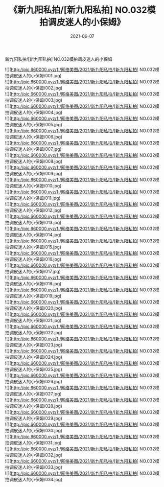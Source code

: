 ﻿---
layout: post
title:  《新九阳私拍/[新九阳私拍] NO.032模拍调皮迷人的小保姆》
date:   2021-06-07
img: http://pic.660000.xyz/1:/网络美图/2021/新九阳私拍/[新九阳私拍] NO.032模拍调皮迷人的小保姆/000.jpg
categories: [美女, 清纯, 唯美]
---

新九阳私拍/[新九阳私拍] NO.032模拍调皮迷人的小保姆

 ![](http://pic.660000.xyz/1:/网络美图/2021/新九阳私拍/[新九阳私拍] NO.032模拍调皮迷人的小保姆/001.jpg) <br>![](http://pic.660000.xyz/1:/网络美图/2021/新九阳私拍/[新九阳私拍] NO.032模拍调皮迷人的小保姆/002.jpg) <br>![](http://pic.660000.xyz/1:/网络美图/2021/新九阳私拍/[新九阳私拍] NO.032模拍调皮迷人的小保姆/003.jpg) <br>![](http://pic.660000.xyz/1:/网络美图/2021/新九阳私拍/[新九阳私拍] NO.032模拍调皮迷人的小保姆/004.jpg) <br>![](http://pic.660000.xyz/1:/网络美图/2021/新九阳私拍/[新九阳私拍] NO.032模拍调皮迷人的小保姆/005.jpg) <br>![](http://pic.660000.xyz/1:/网络美图/2021/新九阳私拍/[新九阳私拍] NO.032模拍调皮迷人的小保姆/006.jpg) <br>![](http://pic.660000.xyz/1:/网络美图/2021/新九阳私拍/[新九阳私拍] NO.032模拍调皮迷人的小保姆/007.jpg) <br>![](http://pic.660000.xyz/1:/网络美图/2021/新九阳私拍/[新九阳私拍] NO.032模拍调皮迷人的小保姆/008.jpg) <br>![](http://pic.660000.xyz/1:/网络美图/2021/新九阳私拍/[新九阳私拍] NO.032模拍调皮迷人的小保姆/009.jpg) <br>![](http://pic.660000.xyz/1:/网络美图/2021/新九阳私拍/[新九阳私拍] NO.032模拍调皮迷人的小保姆/010.jpg) <br>![](http://pic.660000.xyz/1:/网络美图/2021/新九阳私拍/[新九阳私拍] NO.032模拍调皮迷人的小保姆/011.jpg) <br>![](http://pic.660000.xyz/1:/网络美图/2021/新九阳私拍/[新九阳私拍] NO.032模拍调皮迷人的小保姆/012.jpg) <br>![](http://pic.660000.xyz/1:/网络美图/2021/新九阳私拍/[新九阳私拍] NO.032模拍调皮迷人的小保姆/013.jpg) <br>![](http://pic.660000.xyz/1:/网络美图/2021/新九阳私拍/[新九阳私拍] NO.032模拍调皮迷人的小保姆/014.jpg) <br>![](http://pic.660000.xyz/1:/网络美图/2021/新九阳私拍/[新九阳私拍] NO.032模拍调皮迷人的小保姆/015.jpg) <br>![](http://pic.660000.xyz/1:/网络美图/2021/新九阳私拍/[新九阳私拍] NO.032模拍调皮迷人的小保姆/016.jpg) <br>![](http://pic.660000.xyz/1:/网络美图/2021/新九阳私拍/[新九阳私拍] NO.032模拍调皮迷人的小保姆/017.jpg) <br>![](http://pic.660000.xyz/1:/网络美图/2021/新九阳私拍/[新九阳私拍] NO.032模拍调皮迷人的小保姆/018.jpg) <br>![](http://pic.660000.xyz/1:/网络美图/2021/新九阳私拍/[新九阳私拍] NO.032模拍调皮迷人的小保姆/019.jpg) <br>![](http://pic.660000.xyz/1:/网络美图/2021/新九阳私拍/[新九阳私拍] NO.032模拍调皮迷人的小保姆/020.jpg) <br>![](http://pic.660000.xyz/1:/网络美图/2021/新九阳私拍/[新九阳私拍] NO.032模拍调皮迷人的小保姆/021.jpg) <br>![](http://pic.660000.xyz/1:/网络美图/2021/新九阳私拍/[新九阳私拍] NO.032模拍调皮迷人的小保姆/022.jpg) <br>![](http://pic.660000.xyz/1:/网络美图/2021/新九阳私拍/[新九阳私拍] NO.032模拍调皮迷人的小保姆/023.jpg) <br>![](http://pic.660000.xyz/1:/网络美图/2021/新九阳私拍/[新九阳私拍] NO.032模拍调皮迷人的小保姆/024.jpg) <br>![](http://pic.660000.xyz/1:/网络美图/2021/新九阳私拍/[新九阳私拍] NO.032模拍调皮迷人的小保姆/025.jpg) <br>![](http://pic.660000.xyz/1:/网络美图/2021/新九阳私拍/[新九阳私拍] NO.032模拍调皮迷人的小保姆/026.jpg) <br>![](http://pic.660000.xyz/1:/网络美图/2021/新九阳私拍/[新九阳私拍] NO.032模拍调皮迷人的小保姆/027.jpg) <br>![](http://pic.660000.xyz/1:/网络美图/2021/新九阳私拍/[新九阳私拍] NO.032模拍调皮迷人的小保姆/028.jpg) <br>![](http://pic.660000.xyz/1:/网络美图/2021/新九阳私拍/[新九阳私拍] NO.032模拍调皮迷人的小保姆/029.jpg) <br>![](http://pic.660000.xyz/1:/网络美图/2021/新九阳私拍/[新九阳私拍] NO.032模拍调皮迷人的小保姆/030.jpg) <br>![](http://pic.660000.xyz/1:/网络美图/2021/新九阳私拍/[新九阳私拍] NO.032模拍调皮迷人的小保姆/031.jpg) <br>![](http://pic.660000.xyz/1:/网络美图/2021/新九阳私拍/[新九阳私拍] NO.032模拍调皮迷人的小保姆/032.jpg) <br>![](http://pic.660000.xyz/1:/网络美图/2021/新九阳私拍/[新九阳私拍] NO.032模拍调皮迷人的小保姆/033.jpg) <br>![](http://pic.660000.xyz/1:/网络美图/2021/新九阳私拍/[新九阳私拍] NO.032模拍调皮迷人的小保姆/034.jpg) <br>
